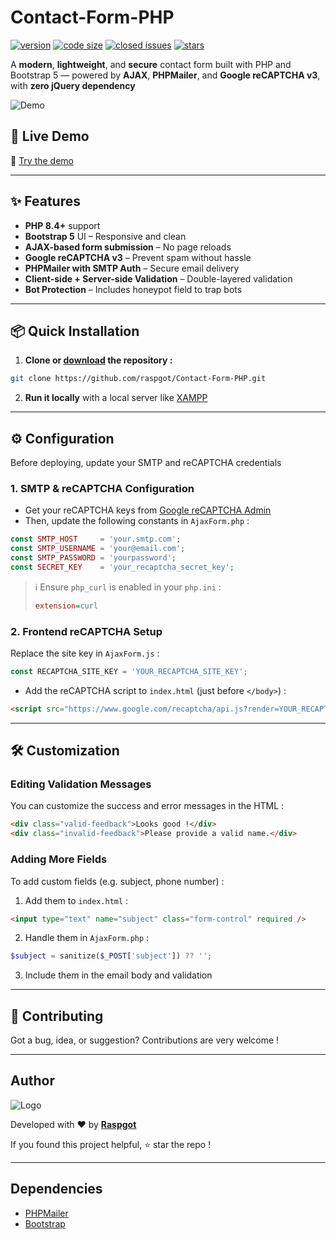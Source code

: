 # Contact-Form-PHP

[![version](https://img.shields.io/badge/version-1.4.0-blue.svg)](https://github.com/raspgot/Contact-Form-PHP)
[![code size](https://img.shields.io/github/languages/code-size/raspgot/Contact-Form-PHP)](https://github.com/raspgot/Contact-Form-PHP)
[![closed issues](https://img.shields.io/github/issues-closed-raw/raspgot/Contact-Form-PHP)](https://github.com/raspgot/Contact-Form-PHP/issues?q=is%3Aissue+is%3Aclosed)
[![stars](https://img.shields.io/github/stars/raspgot/Contact-Form-PHP?style=social)](https://github.com/raspgot/Contact-Form-PHP/stargazers)

A **modern**, **lightweight**, and **secure** contact form built with PHP and Bootstrap 5 — powered by **AJAX**, **PHPMailer**, and **Google reCAPTCHA v3**, with **zero jQuery dependency**

![Demo](https://github.raspgot.fr/contact-form-raspgot.gif)

## 🚀 Live Demo

🔗 [Try the demo](https://github.raspgot.fr)

---

## ✨ Features

-   **PHP 8.4+** support
-   **Bootstrap 5** UI – Responsive and clean
-   **AJAX-based form submission** – No page reloads
-   **Google reCAPTCHA v3** – Prevent spam without hassle
-   **PHPMailer with SMTP Auth** – Secure email delivery
-   **Client-side + Server-side Validation** – Double-layered validation
-   **Bot Protection** – Includes honeypot field to trap bots

---

## 📦 Quick Installation

1. **Clone or [download](https://github.com/raspgot/Contact-Form-PHP/archive/master.zip) the repository :**

```bash
git clone https://github.com/raspgot/Contact-Form-PHP.git
```

2. **Run it locally** with a local server like [XAMPP](https://www.apachefriends.org)

---

## ⚙️ Configuration

Before deploying, update your SMTP and reCAPTCHA credentials

### 1. SMTP & reCAPTCHA Configuration

-   Get your reCAPTCHA keys from [Google reCAPTCHA Admin](https://www.google.com/recaptcha/admin)
-   Then, update the following constants in `AjaxForm.php` :

```php
const SMTP_HOST     = 'your.smtp.com';
const SMTP_USERNAME = 'your@email.com';
const SMTP_PASSWORD = 'yourpassword';
const SECRET_KEY    = 'your_recaptcha_secret_key';
```

> ℹ️ Ensure `php_curl` is enabled in your `php.ini` :
>
> ```ini
> extension=curl
> ```

### 2. Frontend reCAPTCHA Setup

Replace the site key in `AjaxForm.js` :

```js
const RECAPTCHA_SITE_KEY = 'YOUR_RECAPTCHA_SITE_KEY';
```

-   Add the reCAPTCHA script to `index.html` (just before `</body>`) :

```html
<script src="https://www.google.com/recaptcha/api.js?render=YOUR_RECAPTCHA_SITE_KEY"></script>
```

---

## 🛠️ Customization

### Editing Validation Messages

You can customize the success and error messages in the HTML :

```html
<div class="valid-feedback">Looks good !</div>
<div class="invalid-feedback">Please provide a valid name.</div>
```

### Adding More Fields

To add custom fields (e.g. subject, phone number) :

1. Add them to `index.html` :

```html
<input type="text" name="subject" class="form-control" required />
```

2. Handle them in `AjaxForm.php` :

```php
$subject = sanitize($_POST['subject']) ?? '';
```

3. Include them in the email body and validation

---

## 🤝 Contributing

Got a bug, idea, or suggestion? Contributions are very welcome !

---

## Author

![Logo](https://github.raspgot.fr/raspgot-blue.png)

Developed with ❤️ by [**Raspgot**](https://raspgot.fr)

If you found this project helpful, ⭐️ star the repo !

---

## Dependencies

-   [PHPMailer](https://github.com/PHPMailer/PHPMailer)
-   [Bootstrap](https://github.com/twbs/bootstrap)
